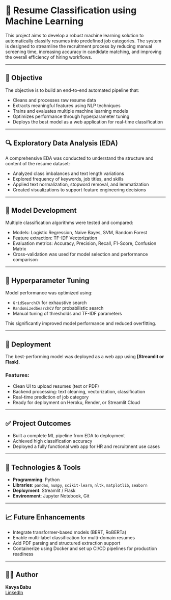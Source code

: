 # 📄 Resume Classification using Machine Learning

This project aims to develop a robust machine learning solution to automatically classify resumes into predefined job categories. The system is designed to streamline the recruitment process by reducing manual screening time, increasing accuracy in candidate matching, and improving the overall efficiency of hiring workflows.

---

## 📌 Objective

The objective is to build an end-to-end automated pipeline that:

- Cleans and processes raw resume data  
- Extracts meaningful features using NLP techniques  
- Trains and evaluates multiple machine learning models  
- Optimizes performance through hyperparameter tuning  
- Deploys the best model as a web application for real-time classification  

---

## 🔍 Exploratory Data Analysis (EDA)

A comprehensive EDA was conducted to understand the structure and content of the resume dataset:

- Analyzed class imbalances and text length variations  
- Explored frequency of keywords, job titles, and skills  
- Applied text normalization, stopword removal, and lemmatization  
- Created visualizations to support feature engineering decisions  

---

## 🧠 Model Development

Multiple classification algorithms were tested and compared:

- Models: Logistic Regression, Naive Bayes, SVM, Random Forest  
- Feature extraction: TF-IDF Vectorization  
- Evaluation metrics: Accuracy, Precision, Recall, F1-Score, Confusion Matrix  
- Cross-validation was used for model selection and performance comparison  

---

## 🔧 Hyperparameter Tuning

Model performance was optimized using:

- `GridSearchCV` for exhaustive search  
- `RandomizedSearchCV` for probabilistic search  
- Manual tuning of thresholds and TF-IDF parameters  

This significantly improved model performance and reduced overfitting.

---

## 🚀 Deployment

The best-performing model was deployed as a web app using **[Streamlit or Flask]**.

### Features:

- Clean UI to upload resumes (text or PDF)  
- Backend processing: text cleaning, vectorization, classification  
- Real-time prediction of job category  
- Ready for deployment on Heroku, Render, or Streamlit Cloud  

---

## ✅ Project Outcomes

- Built a complete ML pipeline from EDA to deployment  
- Achieved high classification accuracy  
- Deployed a fully functional web app for HR and recruitment use cases  

---

## 🧰 Technologies & Tools

- **Programming**: Python  
- **Libraries**: `pandas`, `numpy`, `scikit-learn`, `nltk`, `matplotlib`, `seaborn`  
- **Deployment**: Streamlit / Flask  
- **Environment**: Jupyter Notebook, Git  

---

## 📈 Future Enhancements

- Integrate transformer-based models (BERT, RoBERTa)  
- Enable multi-label classification for multi-domain resumes  
- Add PDF parsing and structured extraction support  
- Containerize using Docker and set up CI/CD pipelines for production readiness  

---

## 🙋‍♀️ Author

**Kavya Babu**  
[LinkedIn](https://www.linkedin.com/in/kavya-babu-15a36a2b5/)  
